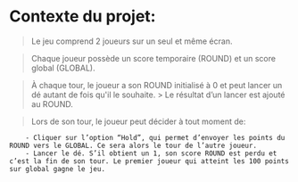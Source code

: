 # Contexte du projet:

> Le jeu comprend 2 joueurs sur un seul et même écran.

> Chaque joueur possède un score temporaire (ROUND) et un score global (GLOBAL).

> À chaque tour, le joueur a son ROUND initialisé à 0 et peut lancer un dé autant de fois qu'il le souhaite. > Le résultat d’un lancer est ajouté au ROUND.

> Lors de son tour, le joueur peut décider à tout moment de:

        - Cliquer sur l’option “Hold”, qui permet d’envoyer les points du ROUND vers le GLOBAL. Ce sera alors le tour de l’autre joueur.
        - Lancer le dé. S’il obtient un 1, son score ROUND est perdu et c’est la fin de son tour. Le premier joueur qui atteint les 100 points sur global gagne le jeu.
